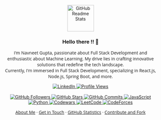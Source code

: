 <p align="center">
    <img width="85px" src="https://visualpharm.com/assets/720/Github-595b40b65ba036ed117d442f.svg" align="center" alt="GitHub Readme Stats" />
    <h3 align="center"> Hello there !! 👋 </h3>
    <p align="center" style="font-size: 14px; font-weight: 500; font-family: Open Sans, sans-serif;">
        I'm Navneet Gupta, passionate about Full Stack Development and enthusiastic about Machine Learning. My drive lies in crafting innovative solutions that redefine the tech landscape. <br> Currently, I'm immersed in Full Stack Development, specializing in React.js, Node.js, Spring Boot, and more.
    </p>
</p>

<p align="center">
    <a href="https://www.linkedin.com/in/navneetguptacse/">
        <img alt="LinkedIn" src="https://img.shields.io/badge/LinkedIn-0077B5?style=for-the-badge&logo=linkedin&logoColor=white" />
    </a>
    <a href="https://github.com/navneetguptacse/github-profile-views-counter">
        <img alt="Profile Views" src="https://komarev.com/ghpvc/?username=navneetguptacse&style=for-the-badge" />
    </a>
    <br />
    <br />
    <a href="https://github.com/navneetguptacse">
        <img alt="GitHub Followers" src="https://img.shields.io/github/followers/navneetguptacse?style=for-the-badge&logo=github&logoColor=white" />
    </a>
    <a href="https://github.com/navneetguptacse">
        <img alt="GitHub Stars" src="https://img.shields.io/github/stars/navneetguptacse?style=for-the-badge&logo=github&logoColor=white" />
    </a>
    <a href="https://github.com/navneetguptacse">
        <img alt="GitHub Commits" src="https://img.shields.io/github/commit-activity/m/navneetguptacse/navneetguptacse?style=for-the-badge&logo=github&logoColor=white" />
    </a>
    <a href="https://github.com/navneetguptacse">
            <img alt="JavaScript" src="https://img.shields.io/badge/JavaScript-100%25-yellow?style=for-the-badge&logo=javascript&logoColor=white" />
    </a>
    <a href="https://github.com/navneetguptacse">
        <img alt="Python" src="https://img.shields.io/badge/Python-80%25-blue?style=for-the-badge&logo=python&logoColor=white" />
    </a>
    <a href="https://www.codewars.com/users/navneetgupta_cse">
        <img alt="Codewars" src="https://img.shields.io/badge/Codewars-kyu%205-orange?style=for-the-badge&logo=codewars&logoColor=white" />
    </a>
    <a href="https://leetcode.com/navneetguptacse/">
        <img alt="LeetCode" src="https://img.shields.io/badge/LeetCode-71.21%25-green?style=for-the-badge&logo=leetcode&logoColor=white" />
    </a>
    <a href="https://codeforces.com/profile/navneetguptacse">
        <img alt="CodeForces" src="https://img.shields.io/badge/CodeForces-1107-blue?style=for-the-badge&logo=codeforces&logoColor=white" />
    </a>
    <br />
</p>

<p align="center" style="font-size: 14px; font-weight: 500; font-family: Open Sans, sans-serif;">
  <a href="#about-me">About Me</a>
  ·
  <a href="#get-in-touch">Get in Touch</a>
  ·
  <a href="#my-github-stats"> GitHub Statistics</a>
  ·
  <a href="#contribute-and-fork">Contribute and Fork</a>
</p>
